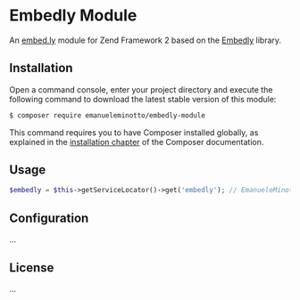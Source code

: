 Embedly Module
==============

An [embed.ly](http://embed.ly) module for Zend Framework 2 based on the [Embedly](https://github.com/EmanueleMinotto/Embedly) library.


Installation
------------

Open a command console, enter your project directory and execute the
following command to download the latest stable version of this module:

```bash
$ composer require emanueleminotto/embedly-module
```

This command requires you to have Composer installed globally, as explained
in the [installation chapter](https://getcomposer.org/doc/00-intro.md)
of the Composer documentation.

Usage
-----

```php
$embedly = $this->getServiceLocator()->get('embedly'); // EmanueleMinotto\Embedly\Client instance
```

Configuration
-------------

...

License
-------

...
